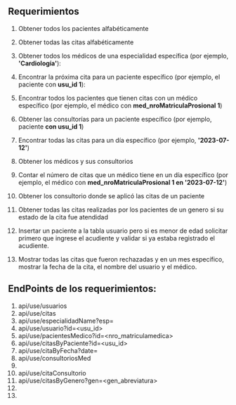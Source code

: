 ## Requerimientos

1. Obtener todos los pacientes alfabéticamente

2. Obtener todas las citas alfabéticamente

3. Obtener todos los médicos de una especialidad específica (por ejemplo, **'Cardiología'**):

4. Encontrar la próxima cita para un paciente específico (por ejemplo, el paciente con **usu_id 1**):

5. Encontrar todos los pacientes que tienen citas con un médico específico (por ejemplo, el médico con **med_nroMatriculaProsional 1**)

6. Obtener las consultorías para un paciente específico (por ejemplo, paciente **con usu_id 1**)

7. Encontrar todas las citas para un día específico (por ejemplo, **'2023-07-12'**)

8. Obtener los médicos y sus consultorios

9. Contar el número de citas que un médico tiene en un día específico (por ejemplo, el médico con **med_nroMatriculaProsional 1 en '2023-07-12'**)

10. Obtener los consultorio donde se aplicó las citas de un paciente

11. Obtener todas las citas realizadas por los pacientes de un genero si su estado de la cita fue atendidad

12. Insertar un paciente a la tabla usuario pero si es menor de edad solicitar primero que ingrese el acudiente y validar si ya estaba registrado el acudiente.

13. Mostrar todas las citas que fueron rechazadas y en un mes específico, mostrar la fecha de la cita, el nombre del usuario y el médico.


## EndPoints de los requerimientos:

1. api/use/usuarios
2. api/use/citas
3. api/use/especialidadName?esp=<especialidad>
4. api/use/usuario?id=<usu_id>
5. api/use/pacientesMedico?id=<nro_matriculamedica>
6. api/use/citasByPaciente?id=<usu_id>
7. api/use/citaByFecha?date=<YYYY-MM-DD>
8. api/use/consultoriosMed
9. 
10. api/use/citaConsultorio
11. api/use/citasByGenero?gen=<gen_abreviatura>
12. 
13. 